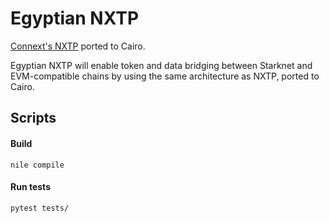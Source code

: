 # Egyptian NXTP
[Connext's NXTP](https://github.com/connext/nxtp) ported to Cairo.

Egyptian NXTP will enable token and data bridging between Starknet and EVM-compatible chains by using the same architecture as NXTP, ported to Cairo.

## Scripts

#### Build
```
nile compile
```

#### Run tests
```
pytest tests/
```
